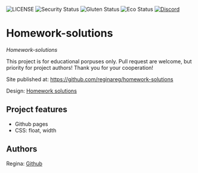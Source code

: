 ![LICENSE](https://img.shields.io/badge/license-MIT-blue.svg?style=flat-square)
![Security Status](https://img.shields.io/security-headers?label=Security&url=https%3A%2F%2Fgithub.com&style=flat-square)
![Gluten Status](https://img.shields.io/badge/Gluten-Free-green.svg)
![Eco Status](https://img.shields.io/badge/ECO-Friendly-green.svg)
[![Discord](https://discord.com/api/guilds/571393319201144843/widget.png)](https://discord.gg/dRwW4rw)

# Homework-solutions

_Homework-solutions_

This project is for educational porpuses only. Pull request are welcome, but priority for project authors! Thank you for your cooperation!

Site published at: https://github.com/reginareg/homework-solutions

Design: [Homework solutions](https://cdn.discordapp.com/attachments/950296439051911178/951432465568899082/unknown.png)

## Project features

-   Github pages
-   CSS: float, width

## Authors

Regina: [Github](https://github.com/reginareg)


